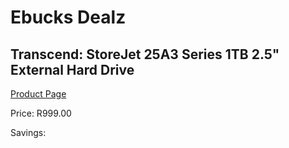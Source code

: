 
# Ebucks Dealz
## Transcend: StoreJet 25A3 Series 1TB 2.5" External Hard Drive
[Product Page](https://www.ebucks.com/web/shop/productSelected.do?prodId=379014773&catId=714948688)

Price: R999.00

Savings: 


	